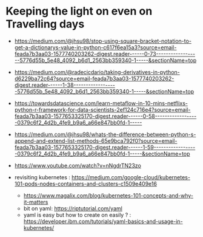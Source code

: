 # Keeping the light on even on Travelling days
* https://medium.com/@jhsu98/stop-using-square-bracket-notation-to-get-a-dictionarys-value-in-python-c617f6ea15a3?source=email-feada7b3aa03-1577740203262-digest.reader------0-73------------------5776d55b_5e48_4092_b6d1_2563bb359340-1-----&sectionName=top

* https://medium.com/@radecicdario/taking-derivatives-in-python-d6229ba72c64?source=email-feada7b3aa03-1577740203262-digest.reader------1-38------------------5776d55b_5e48_4092_b6d1_2563bb359340-1-----&sectionName=top

* https://towardsdatascience.com/learn-metaflow-in-10-mins-netflixs-python-r-framework-for-data-scientists-2ef124c716e4?source=email-feada7b3aa03-1577653325170-digest.reader------0-58------------------0379c6f2_4d2b_4fe9_b9a6_a66e847bb0fd-1-----

* https://medium.com/@jhsu98/whats-the-difference-between-python-s-append-and-extend-list-methods-65e9bca792f0?source=email-feada7b3aa03-1577653325170-digest.reader------1-59------------------0379c6f2_4d2b_4fe9_b9a6_a66e847bb0fd-1-----&sectionName=top

* https://www.youtube.com/watch?v=nNgdrTN23zo

* revisiting kubernetes : https://medium.com/google-cloud/kubernetes-101-pods-nodes-containers-and-clusters-c1509e409e16
  * https://www.magalix.com/blog/kubernetes-101-concepts-and-why-it-matters 
  * bit on yaml: https://riptutorial.com/yaml
  * yaml is easy but how to create on easily ? : https://developer.ibm.com/tutorials/yaml-basics-and-usage-in-kubernetes/
   
